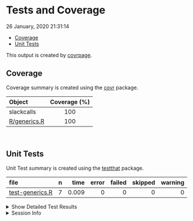 Tests and Coverage
================
26 January, 2020 21:31:14

  - [Coverage](#coverage)
  - [Unit Tests](#unit-tests)

This output is created by
[covrpage](https://github.com/metrumresearchgroup/covrpage).

## Coverage

Coverage summary is created using the
[covr](https://github.com/r-lib/covr) package.

| Object                          | Coverage (%) |
| :------------------------------ | :----------: |
| slackcalls                      |     100      |
| [R/generics.R](../R/generics.R) |     100      |

<br>

## Unit Tests

Unit Test summary is created using the
[testthat](https://github.com/r-lib/testthat)
package.

| file                                        | n |  time | error | failed | skipped | warning |
| :------------------------------------------ | -: | ----: | ----: | -----: | ------: | ------: |
| [test-generics.R](testthat/test-generics.R) | 7 | 0.009 |     0 |      0 |       0 |       0 |

<details closed>

<summary> Show Detailed Test Results
</summary>

| file                                                | context  | test                            | status | n |  time |
| :-------------------------------------------------- | :------- | :------------------------------ | :----- | -: | ----: |
| [test-generics.R](testthat/test-generics.R#L21)     | generics | calls work: ok result           | PASS   | 1 | 0.001 |
| [test-generics.R](testthat/test-generics.R#L25_L31) | generics | calls work: names of return     | PASS   | 1 | 0.002 |
| [test-generics.R](testthat/test-generics.R#L67_L70) | generics | limits: limit attribute         | PASS   | 1 | 0.002 |
| [test-generics.R](testthat/test-generics.R#L74_L77) | generics | limits: limit messages          | PASS   | 1 | 0.002 |
| [test-generics.R](testthat/test-generics.R#L81_L84) | generics | limits: names of results object | PASS   | 1 | 0.000 |
| [test-generics.R](testthat/test-generics.R#L101)    | generics | maxes are respected: 200 length | PASS   | 1 | 0.001 |
| [test-generics.R](testthat/test-generics.R#L113)    | generics | maxes are respected: 200 length | PASS   | 1 | 0.001 |

</details>

<details>

<summary> Session Info </summary>

| Field    | Value                               |
| :------- | :---------------------------------- |
| Version  | R version 3.6.1 (2019-07-05)        |
| Platform | x86\_64-apple-darwin15.6.0 (64-bit) |
| Running  | macOS Mojave 10.14.5                |
| Language | en\_US                              |
| Timezone | America/New\_York                   |

| Package  | Version |
| :------- | :------ |
| testthat | 2.2.1   |
| covr     | 3.3.0   |
| covrpage | 0.0.70  |

</details>

<!--- Final Status : pass --->
